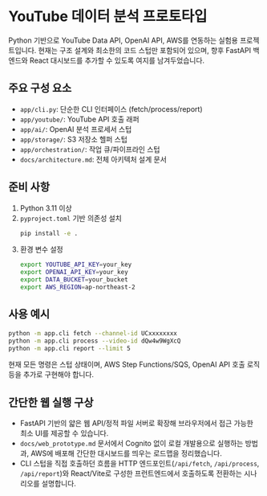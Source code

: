 # YouTube 데이터 분석 프로토타입

Python 기반으로 YouTube Data API, OpenAI API, AWS를 연동하는 실험용 프로젝트입니다. 현재는 구조 설계와 최소한의 코드 스텁만 포함되어 있으며, 향후 FastAPI 백엔드와 React 대시보드를 추가할 수 있도록 여지를 남겨두었습니다.

## 주요 구성 요소
- `app/cli.py`: 단순한 CLI 인터페이스 (fetch/process/report)
- `app/youtube/`: YouTube API 호출 래퍼
- `app/ai/`: OpenAI 분석 프로세서 스텁
- `app/storage/`: S3 저장소 헬퍼 스텁
- `app/orchestration/`: 작업 큐/파이프라인 스텁
- `docs/architecture.md`: 전체 아키텍처 설계 문서

## 준비 사항
1. Python 3.11 이상
2. `pyproject.toml` 기반 의존성 설치
   ```bash
   pip install -e .
   ```
3. 환경 변수 설정
   ```bash
   export YOUTUBE_API_KEY=your_key
   export OPENAI_API_KEY=your_key
   export DATA_BUCKET=your_bucket
   export AWS_REGION=ap-northeast-2
   ```

## 사용 예시
```bash
python -m app.cli fetch --channel-id UCxxxxxxxx
python -m app.cli process --video-id dQw4w9WgXcQ
python -m app.cli report --limit 5
```

현재 모든 명령은 스텁 상태이며, AWS Step Functions/SQS, OpenAI API 호출 로직 등을 추가로 구현해야 합니다.

## 간단한 웹 실행 구상
- FastAPI 기반의 얇은 웹 API/정적 파일 서버로 확장해 브라우저에서 접근 가능한 최소 UI를 제공할 수 있습니다.
- `docs/web_prototype.md` 문서에서 Cognito 없이 로컬 개발용으로 실행하는 방법과, AWS에 배포해 간단한 대시보드를 띄우는 로드맵을 정리했습니다.
- CLI 스텁을 직접 호출하던 흐름을 HTTP 엔드포인트(`/api/fetch`, `/api/process`, `/api/report`)와 React/Vite로 구성한 프런트엔드에서 호출하도록 전환하는 시나리오를 설명합니다.
